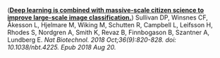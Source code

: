 ([**Deep learning is combined with massive-scale citizen science to improve large-scale image classification.**](https://www.ncbi.nlm.nih.gov/pubmed/30125267))
Sullivan DP, Winsnes CF, Åkesson L, Hjelmare M, Wiking M, Schutten R, Campbell L, Leifsson H, Rhodes S, Nordgren A, Smith K, Revaz B, Finnbogason B, Szantner A, Lundberg E.
*Nat Biotechnol. 2018 Oct;36(9):820-828. doi: 10.1038/nbt.4225. Epub 2018 Aug 20.* 
